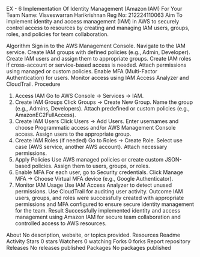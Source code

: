 EX - 6 Implementation Of Identity Management (Amazon IAM) For Your Team
Name: Visveswarran Harikrishnan
Reg No: 212224110063
Aim
To implement identity and access management (IAM) in AWS to securely control access to resources by creating and managing IAM users, groups, roles, and policies for team collaboration.

Algorithm
Sign in to the AWS Management Console.
Navigate to the IAM service.
Create IAM groups with defined policies (e.g., Admin, Developer).
Create IAM users and assign them to appropriate groups.
Create IAM roles if cross-account or service-based access is needed.
Attach permissions using managed or custom policies.
Enable MFA (Multi-Factor Authentication) for users.
Monitor access using IAM Access Analyzer and CloudTrail.
Procedure
1. Access IAM
Go to AWS Console → Services → IAM.
2. Create IAM Groups
Click Groups → Create New Group.
Name the group (e.g., Admins, Developers).
Attach predefined or custom policies (e.g., AmazonEC2FullAccess).
3. Create IAM Users
Click Users → Add Users.
Enter usernames and choose Programmatic access and/or AWS Management Console access.
Assign users to the appropriate group.
4. Create IAM Roles (if needed)
Go to Roles → Create Role.
Select use case (AWS service, another AWS account).
Attach necessary permissions.
5. Apply Policies
Use AWS managed policies or create custom JSON-based policies.
Assign them to users, groups, or roles.
6. Enable MFA
For each user, go to Security credentials.
Click Manage MFA → Choose Virtual MFA device (e.g., Google Authenticator).
7. Monitor IAM Usage
Use IAM Access Analyzer to detect unused permissions.
Use CloudTrail for auditing user activity.
Outcome
IAM users, groups, and roles were successfully created with appropriate permissions and MFA configured to ensure secure identity management for the team.
Result
Successfully implemented identity and access management using Amazon IAM for secure team collaboration and controlled access to AWS resources.

About
No description, website, or topics provided.
Resources
 Readme
 Activity
Stars
 0 stars
Watchers
 0 watching
Forks
 0 forks
Report repository
Releases
No releases published
Packages
No packages published
